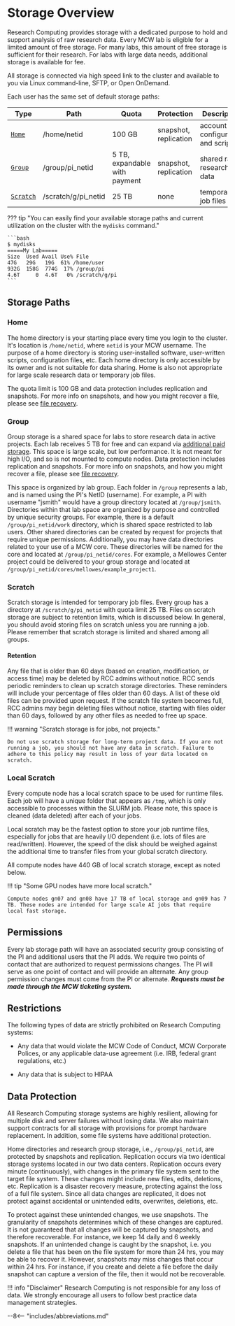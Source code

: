 # Storage Overview

Research Computing provides storage with a dedicated purpose to hold and support analysis of raw research data. Every MCW lab is eligible for a limited amount of free storage. For many labs, this amount of free storage is sufficient for their research. For labs with large data needs, additional storage is available for fee.

All storage is connected via high speed link to the cluster and available to you via Linux command-line, SFTP, or Open OnDemand.

Each user has the same set of default storage paths:

| Type                  | Path                | Quota                         | Protection            | Description                       |
| --------------------- | ------------------- | ----------------------------- | --------------------- | --------------------------------- |
| [`Home`](#home)       | /home/netid         | 100 GB                        | snapshot, replication | account configuration and scripts |
| [`Group`](#group)     | /group/pi_netid     | 5 TB, expandable with payment | snapshot, replication | shared raw research data          |
| [`Scratch`](#scratch) | /scratch/g/pi_netid | 25 TB                         | none                  | temporary job files               |

??? tip "You can easily find your available storage paths and current utilization on the cluster  with the `mydisks` command."

    ```bash
    $ mydisks
    =====My Lab=====
    Size  Used Avail Use% File
    47G   29G   19G  61% /home/user
    932G  158G  774G  17% /group/pi
    4.6T     0  4.6T   0% /scratch/g/pi
    ```

## Storage Paths

### Home

The home directory is your starting place every time you login to the cluster. It's location is `/home/netid`, where `netid` is your MCW username. The purpose of a home directory is storing user-installed software, user-written scripts, configuration files, etc. Each home directory is only accessible by its owner and is not suitable for data sharing. Home is also not appropriate for large scale research data or temporary job files.

The quota limit is 100 GB and data protection includes replication and snapshots. For more info on snapshots, and how you might recover a file, please see [file recovery](file-recovery.md).

### Group

Group storage is a shared space for labs to store research data in active projects. Each lab receives 5 TB for free and can expand via [additional paid storage](../storage/paid-storage.md). This space is large scale, but low performance. It is not meant for high I/O, and so is not mounted to compute nodes. Data protection includes replication and snapshots. For more info on snapshots, and how you might recover a file, please see [file recovery](file-recovery.md).

This space is organized by lab group. Each folder in `/group` represents a lab, and is named using the PI's NetID (username). For example, a PI with username "jsmith" would have a group directory located at `/group/jsmith`. Directories within that lab space are organized by purpose and controlled by unique security groups. For example, there is a default `/group/pi_netid/work` directory, which is shared space restricted to lab users. Other shared directories can be created by request for projects that require unique permissions. Additionally, you may have data directories related to your use of a MCW core. These directories will be named for the core and located at `/group/pi_netid/cores`. For example, a Mellowes Center project could be delivered to your group storage and located at `/group/pi_netid/cores/mellowes/example_project1`.

### Scratch

Scratch storage is intended for temporary job files. Every group has a directory at `/scratch/g/pi_netid` with quota limit 25 TB. Files on scratch storage are subject to retention limits, which is discussed below. In general, you should avoid storing files on scratch unless you are running a job. Please remember that scratch storage is limited and shared among all groups.

#### Retention

Any file that is older than 60 days (based on creation, modification, or access time) may be deleted by RCC admins without notice. RCC sends periodic reminders to clean up scratch storage directories. These reminders will include your percentage of files older than 60 days. A list of these old files can be provided upon request. If the scratch file system becomes full, RCC admins may begin deleting files without notice, starting with files older than 60 days, followed by any other files as needed to free up space.

!!! warning "Scratch storage is for jobs, not projects."

    Do not use scratch storage for long-term project data. If you are not running a job, you should not have any data in scratch. Failure to adhere to this policy may result in loss of your data located on scratch.

### Local Scratch

Every compute node has a local scratch space to be used for runtime files. Each job will have a unique folder that appears as `/tmp`, which is only accessible to processes within the SLURM job. Please note, this space is cleaned (data deleted) after each of your jobs.

Local scratch may be the fastest option to store your job runtime files, especially for jobs that are heavily I/O dependent (i.e. lots of files are read/written). However, the speed of the disk should be weighed against the additional time to transfer files from your global scratch directory.

All compute nodes have 440 GB of local scratch storage, except as noted below.

!!! tip "Some GPU nodes have more local scratch."

    Compute nodes gn07 and gn08 have 17 TB of local storage and gn09 has 7 TB. These nodes are intended for large scale AI jobs that require local fast storage.

## Permissions

Every lab storage path will have an associated security group consisting of the PI and additional users that the PI adds. We require two points of contact that are authorized to request permissions changes. The PI will serve as one point of contact and will provide an alternate. Any group permission changes must come from the PI or alternate. ***Requests must be made through the MCW ticketing system.***

## Restrictions

The following types of data are strictly prohibited on Research Computing systems:

- Any data that would violate the MCW Code of Conduct, MCW Corporate Polices, or any applicable data-use agreement (i.e. IRB, federal grant regulations, etc.)

- Any data that is subject to HIPAA

## Data Protection

All Research Computing storage systems are highly resilient, allowing for multiple disk and server failures without losing data. We also maintain support contracts for all storage with provisions for prompt hardware replacement. In addition, some file systems have additional protection.

Home directories and research group storage, i.e., `/group/pi_netid`, are protected by snapshots and replication. Replication occurs via two identical storage systems located in our two data centers. Replication occurs every minute (continuously), with changes in the primary file system sent to the target file system. These changes might include new files, edits, deletions, etc. Replication is a disaster recovery measure, protecting against the loss of a full file system. Since all data changes are replicated, it does not protect against accidental or unintended edits, overwrites, deletions, etc.

To protect against these unintended changes, we use snapshots. The granularity of snapshots determines which of these changes are captured. It is not guaranteed that all changes will be captured by snapshots, and therefore recoverable. For instance, we keep 14 daily and 6 weekly snapshots. If an unintended change is caught by the snapshot, i.e. you delete a file that has been on the file system for more than 24 hrs, you may be able to recover it. However, snapshots may miss changes that occur within 24 hrs. For instance, if you create and delete a file before the daily snapshot can capture a version of the file, then it would not be recoverable.

!!! info "Disclaimer"
    Research Computing is not responsible for any loss of data. We strongly encourage all users to follow best practice data management strategies.

--8<-- "includes/abbreviations.md"
